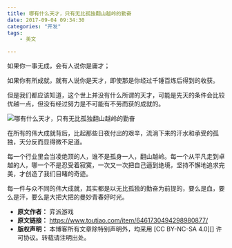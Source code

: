 ```yaml
---
title: 哪有什么天才，只有无比孤独翻山越岭的勤奋
date: 2017-09-04 09:34:30
categories: "开发"
tags:
	- 美文

---
```


如果你一事无成，会有人说你是庸才；

如果你有所成就，就有人说你是天才，即使那是你经过千锤百炼后得到的收获。

但是我们都应该知道，这个世上并没有什么所谓的天才，可能是先天的条件会比较优越一点，但没有经过努力是不可能有不劳而获的成就的。

![哪有什么天才，只有无比孤独翻山越岭的勤奋][YJVJ-6RUI-Q3MY.jpg]

在所有的伟大成就背后，比起那些日夜付出的艰辛，流淌下来的汗水和承受的孤独，天分反而显得微不足道。

每一个行业里会当凌绝顶的人，谁不是孤身一人，翻山越岭。每一个从平凡走到卓越的人，哪一个不是忍受着寂寞，一次又一次把自己逼到绝境，坚持不懈地追求完美，才创造了我们目睹的奇迹。

每一件与众不同的伟大成就，其实都是以无比孤独的勤奋为前提的，要么是血，要么是汗，要么是大把大把的曼妙青春好时光。


[YJVJ-6RUI-Q3MY.jpg]: /pro/os/crawler/YJVJ-6RUI-Q3MY.jpg
 *  **原文作者：** 弈派游戏
 *  **原文链接：** https://www.toutiao.com/item/6461730494298980877/
 *  **版权声明：** 本博客所有文章除特别声明外，均采用 [CC BY-NC-SA 4.0][] 许可协议。转载请注明出处。